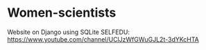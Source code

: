 # Women-scientists
Website on Django using SQLite
SELFEDU: https://www.youtube.com/channel/UClJzWfGWuGJL2t-3dYKcHTA

